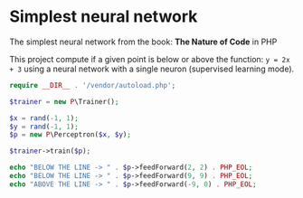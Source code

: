 # Simplest neural network

The simplest neural network from the book: **The Nature of Code** in PHP

This project compute if a given point is below or above the function: `y = 2x + 3` using a neural network with a single
neuron (supervised learning mode).

```php
require __DIR__ . '/vendor/autoload.php';

$trainer = new P\Trainer();

$x = rand(-1, 1);
$y = rand(-1, 1);
$p = new P\Perceptron($x, $y);

$trainer->train($p);

echo "BELOW THE LINE -> " . $p->feedForward(2, 2) . PHP_EOL;
echo "BELOW THE LINE -> " . $p->feedForward(9, 9) . PHP_EOL;
echo "ABOVE THE LINE -> " . $p->feedForward(-9, 0) . PHP_EOL;
```
